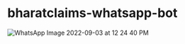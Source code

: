 # bharatclaims-whatsapp-bot
![WhatsApp Image 2022-09-03 at 12 24 40 PM](https://user-images.githubusercontent.com/112004385/188260469-58849d49-9b81-4bf6-92a0-d1ee0200703e.jpeg)
